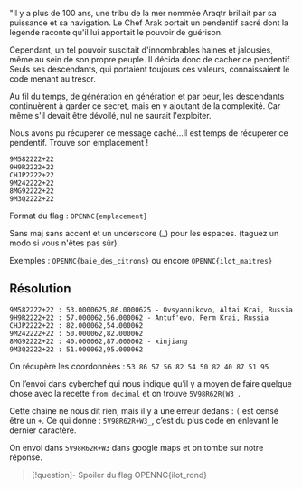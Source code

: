 "Il y a plus de 100 ans, une tribu de la mer nommée Araqtr brillait par sa puissance et sa navigation. Le Chef Arak portait un pendentif sacré dont la légende raconte qu'il lui apportait le pouvoir de guérison.

Cependant, un tel pouvoir suscitait d'innombrables haines et jalousies, même au sein de son propre peuple. Il décida donc de cacher ce pendentif. Seuls ses descendants, qui portaient toujours ces valeurs, connaissaient le code menant au trésor.

Au fil du temps, de génération en génération et par peur, les descendants continuèrent à garder ce secret, mais en y ajoutant de la complexité. Car même s'il devait être dévoilé, nul ne saurait l'exploiter.

Nous avons pu récuperer ce message caché...Il est temps de récuperer ce pendentif. Trouve son emplacement !

```
9M582222+22 
9H9R2222+22 
CHJP2222+22 
9M242222+22 
8MG92222+22 
9M3Q2222+22 
```

Format du flag : `OPENNC{emplacement}`

Sans maj sans accent et un underscore (_) pour les espaces. (taguez un modo si vous n'êtes pas sûr).

Exemples : `OPENNC{baie_des_citrons}` ou encore `OPENNC{ilot_maitres}`

## Résolution

```
9M582222+22 : 53.0000625,86.0000625 - Ovsyannikovo, Altai Krai, Russia
9H9R2222+22 : 57.000062,56.000062 - Antuf'evo, Perm Krai, Russia
CHJP2222+22 : 82.000062,54.000062
9M242222+22 : 50.000062,82.000062 
8MG92222+22 : 40.000062,87.000062 - xinjiang
9M3Q2222+22 : 51.000062,95.000062
```

On récupère les coordonnées : 
`53 86 57 56 82 54 50 82 40 87 51 95`

On l’envoi dans cyberchef qui nous indique qu’il y a moyen de faire quelque chose avec la recette `from decimal` et on trouve `5V98R62R(W3_`.

Cette chaine ne nous dit rien, mais il y a une erreur dedans : `(` est censé être un `+`.
Ce qui donne : `5V98R62R+W3_`, c’est du plus code en enlevant le dernier caractère.

On envoi dans `5V98R62R+W3` dans google maps et on tombe sur notre réponse.


>[!question]- Spoiler du flag
> OPENNC{ilot_rond}

